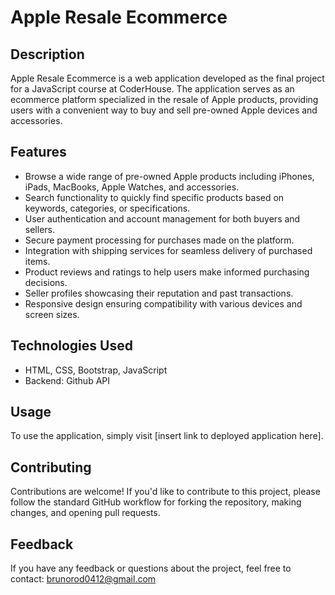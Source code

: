 # Apple Resale Ecommerce

## Description

Apple Resale Ecommerce is a web application developed as the final project for a JavaScript course at CoderHouse. The application serves as an ecommerce platform specialized in the resale of Apple products, providing users with a convenient way to buy and sell pre-owned Apple devices and accessories.

## Features

- Browse a wide range of pre-owned Apple products including iPhones, iPads, MacBooks, Apple Watches, and accessories.
- Search functionality to quickly find specific products based on keywords, categories, or specifications.
- User authentication and account management for both buyers and sellers.
- Secure payment processing for purchases made on the platform.
- Integration with shipping services for seamless delivery of purchased items.
- Product reviews and ratings to help users make informed purchasing decisions.
- Seller profiles showcasing their reputation and past transactions.
- Responsive design ensuring compatibility with various devices and screen sizes.

## Technologies Used

- HTML, CSS, Bootstrap, JavaScript
- Backend: Github API

## Usage

To use the application, simply visit [insert link to deployed application here].

## Contributing

Contributions are welcome! If you'd like to contribute to this project, please follow the standard GitHub workflow for forking the repository, making changes, and opening pull requests.

## Feedback

If you have any feedback or questions about the project, feel free to contact: brunorod0412@gmail.com
